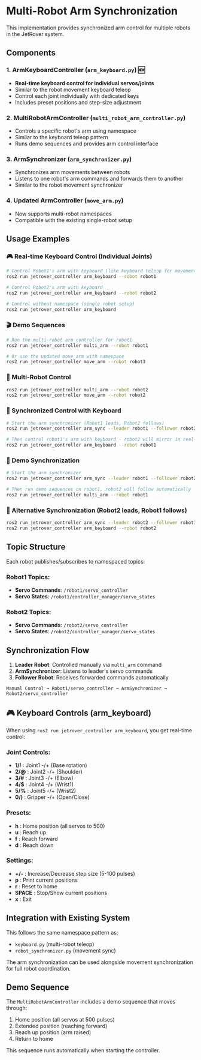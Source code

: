 # Multi-Robot Arm Synchronization

This implementation provides synchronized arm control for multiple robots in the JetRover system.

## Components

### 1. ArmKeyboardController (`arm_keyboard.py`) 🆕
- **Real-time keyboard control for individual servos/joints**
- Similar to the robot movement keyboard teleop
- Control each joint individually with dedicated keys
- Includes preset positions and step-size adjustment

### 2. MultiRobotArmController (`multi_robot_arm_controller.py`)
- Controls a specific robot's arm using namespace
- Similar to the keyboard teleop pattern
- Runs demo sequences and provides arm control interface

### 3. ArmSynchronizer (`arm_synchronizer.py`)
- Synchronizes arm movements between robots
- Listens to one robot's arm commands and forwards them to another
- Similar to the robot movement synchronizer

### 4. Updated ArmController (`move_arm.py`)
- Now supports multi-robot namespaces
- Compatible with the existing single-robot setup

## Usage Examples

### 🎮 Real-time Keyboard Control (Individual Joints)
```bash
# Control Robot1's arm with keyboard (like keyboard teleop for movement)
ros2 run jetrover_controller arm_keyboard --robot robot1

# Control Robot2's arm with keyboard  
ros2 run jetrover_controller arm_keyboard --robot robot2

# Control without namespace (single robot setup)
ros2 run jetrover_controller arm_keyboard
```

### 🎬 Demo Sequences
```bash
# Run the multi-robot arm controller for robot1
ros2 run jetrover_controller multi_arm --robot robot1

# Or use the updated move_arm with namespace
ros2 run jetrover_controller move_arm --robot robot1
```

### 🤖 Multi-Robot Control
```bash
ros2 run jetrover_controller multi_arm --robot robot2
ros2 run jetrover_controller move_arm --robot robot2
```

### 🔄 Synchronized Control with Keyboard
```bash
# Start the arm synchronizer (Robot1 leads, Robot2 follows)
ros2 run jetrover_controller arm_sync --leader robot1 --follower robot2

# Then control robot1's arm with keyboard - robot2 will mirror in real-time!
ros2 run jetrover_controller arm_keyboard --robot robot1
```

### 🔄 Demo Synchronization 
```bash
# Start the arm synchronizer
ros2 run jetrover_controller arm_sync --leader robot1 --follower robot2

# Then run demo sequences on robot1, robot2 will follow automatically
ros2 run jetrover_controller multi_arm --robot robot1
```

### 🔄 Alternative Synchronization (Robot2 leads, Robot1 follows)
```bash
ros2 run jetrover_controller arm_sync --leader robot2 --follower robot1
ros2 run jetrover_controller arm_keyboard --robot robot2
```

## Topic Structure

Each robot publishes/subscribes to namespaced topics:

### Robot1 Topics:
- **Servo Commands**: `/robot1/servo_controller`
- **Servo States**: `/robot1/controller_manager/servo_states`

### Robot2 Topics:
- **Servo Commands**: `/robot2/servo_controller`
- **Servo States**: `/robot2/controller_manager/servo_states`

## Synchronization Flow

1. **Leader Robot**: Controlled manually via `multi_arm` command
2. **ArmSynchronizer**: Listens to leader's servo commands
3. **Follower Robot**: Receives forwarded commands automatically

```
Manual Control → Robot1/servo_controller → ArmSynchronizer → Robot2/servo_controller
```

## 🎮 Keyboard Controls (arm_keyboard)

When using `ros2 run jetrover_controller arm_keyboard`, you get real-time control:

### Joint Controls:
- **1/!** : Joint1 -/+ (Base rotation)
- **2/@** : Joint2 -/+ (Shoulder)  
- **3/#** : Joint3 -/+ (Elbow)
- **4/$** : Joint4 -/+ (Wrist1)
- **5/%** : Joint5 -/+ (Wrist2)
- **0/)** : Gripper -/+ (Open/Close)

### Presets:
- **h** : Home position (all servos to 500)
- **u** : Reach up
- **f** : Reach forward  
- **d** : Reach down

### Settings:
- **+/-** : Increase/Decrease step size (5-100 pulses)
- **p** : Print current positions
- **r** : Reset to home
- **SPACE** : Stop/Show current positions
- **x** : Exit

## Integration with Existing System

This follows the same namespace pattern as:
- `keyboard.py` (multi-robot teleop)
- `robot_synchronizer.py` (movement sync)

The arm synchronization can be used alongside movement synchronization for full robot coordination.

## Demo Sequence

The `MultiRobotArmController` includes a demo sequence that moves through:
1. Home position (all servos at 500 pulses)
2. Extended position (reaching forward)
3. Reach up position (arm raised)
4. Return to home

This sequence runs automatically when starting the controller.